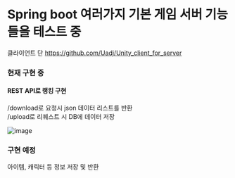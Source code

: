 # Spring boot 여러가지 기본 게임 서버 기능들을 테스트 중<br>

클라이언트 단
https://github.com/Uadj/Unity_client_for_server

### 현재 구현 중<br>

#### REST API로 랭킹 구현<br>
/download로 요청시 json 데이터 리스트를 반환 <br>
/upload로 리퀘스트 시 DB에 데이터 저장<br>

![image](https://user-images.githubusercontent.com/30551889/218258016-1bf6cc79-9393-4990-9dd7-ccdb0d36b92a.png)




### 구현 예정<br>
아이템, 캐릭터 등 정보 저장 및 반환
